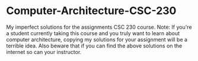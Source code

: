 # Computer-Architecture-CSC-230
My imperfect solutions for the assignments CSC 230 course. Note: If you're a student currently taking this course and you truly want to learn about computer architecture, copying my solutions for your assignment will be a terrible idea. Also beware that if you can find the above solutions on the internet so can your instructor. 
